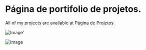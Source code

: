 


# Página de portifolio de projetos.

All of my projects are available at [Página de Projetos](https://reyso.github.io/portifolio_projetos/)


![Image](https://github.com/user-attachments/assets/7f1c497d-5c63-4d9d-87ef-76a794b58bf7)'

![Image](https://github.com/user-attachments/assets/8f146b89-cce8-42f3-bbcb-5470bd3c33f6)